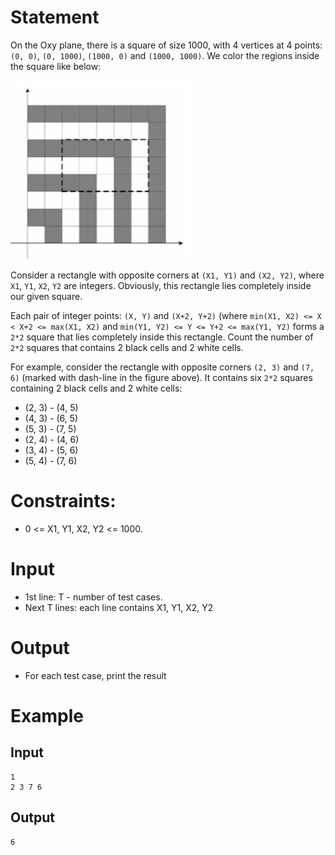 # Statement

On the Oxy plane, there is a square of size 1000, with 4 vertices at 4 points: `(0, 0)`, `(0, 1000)`, `(1000, 0)` and `(1000, 1000)`. We color the regions inside the square like below:

![Illustration](./Figure1.png)

Consider a rectangle with opposite corners at `(X1, Y1)` and `(X2, Y2)`, where `X1`, `Y1`, `X2`, `Y2` are integers. Obviously, this rectangle lies completely inside our given square.

Each pair of integer points: `(X, Y)` and `(X+2, Y+2)` (where `min(X1, X2) <= X < X+2 <= max(X1, X2)` and `min(Y1, Y2) <= Y <= Y+2 <= max(Y1, Y2)` forms a `2*2` square that lies completely inside this rectangle. Count the number of `2*2` squares that contains 2 black cells and 2 white cells.

For example, consider the rectangle with opposite corners `(2, 3)` and `(7, 6)` (marked with dash-line in the figure above). It contains six `2*2` squares containing 2 black cells and 2 white cells:

- (2, 3) - (4, 5)
- (4, 3) - (6, 5)
- (5, 3) - (7, 5)
- (2, 4) - (4, 6)
- (3, 4) - (5, 6)
- (5, 4) - (7, 6)

# Constraints:

- 0 <= X1, Y1, X2, Y2 <= 1000.

# Input
- 1st line: T - number of test cases.
- Next T lines: each line contains X1, Y1, X2, Y2

# Output
- For each test case, print the result

# Example
## Input
```
1
2 3 7 6
```

## Output
```
6
```
